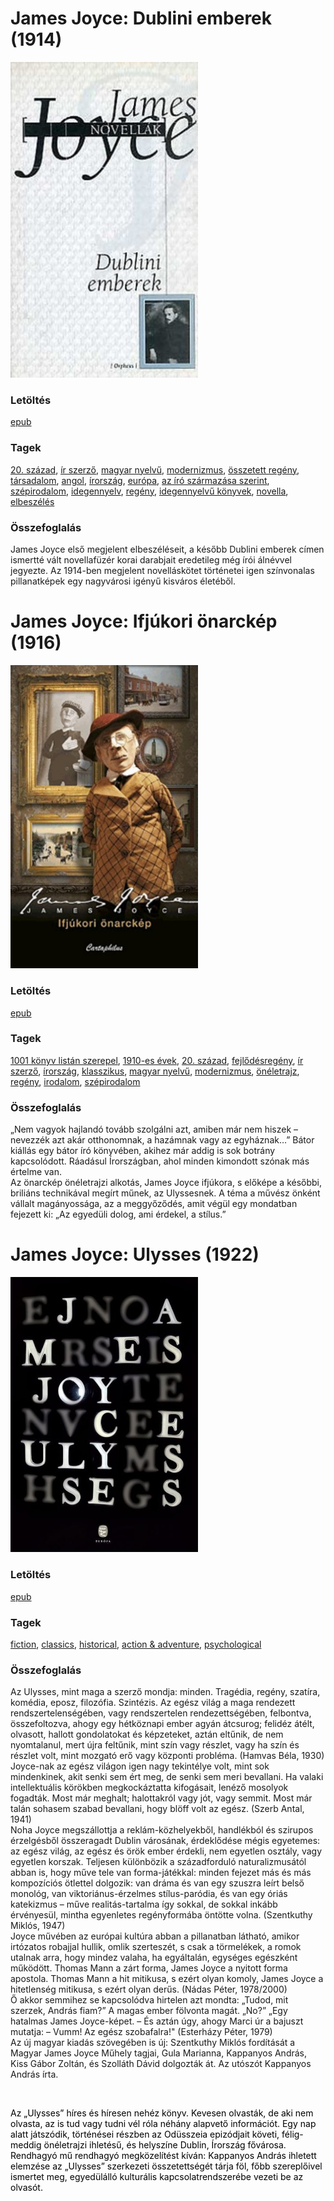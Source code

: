 # <a name="id_455">James Joyce: Dublini emberek (1914)</a>
<img src="https://github.com/BercziSandor/calibre_lib/raw/main/libs/main/James%20Joyce/Dublini%20emberek%20%28455%29/cover.jpg" alt="cover" width="300"/>

### Letöltés
[epub](https://github.com/BercziSandor/calibre_lib/raw/main/libs/main/James%20Joyce/Dublini%20emberek%20%28455%29/Dublini%20emberek%20-%20James%20Joyce.epub)

### Tagek
[20. század](https://github.com/berczisandor/calibre_lib/blob/main/main/_tags/20.%20sz%c3%a1zad.md), [ír szerző](https://github.com/berczisandor/calibre_lib/blob/main/main/_tags/%c3%adr%20szerz%c5%91.md), [magyar nyelvű](https://github.com/berczisandor/calibre_lib/blob/main/main/_tags/magyar%20nyelv%c5%b1.md), [modernizmus](https://github.com/berczisandor/calibre_lib/blob/main/main/_tags/modernizmus.md), [összetett regény](https://github.com/berczisandor/calibre_lib/blob/main/main/_tags/%c3%b6sszetett%20reg%c3%a9ny.md), [társadalom](https://github.com/berczisandor/calibre_lib/blob/main/main/_tags/t%c3%a1rsadalom.md), [angol](https://github.com/berczisandor/calibre_lib/blob/main/main/_tags/angol.md), [írország](https://github.com/berczisandor/calibre_lib/blob/main/main/_tags/%c3%adrorsz%c3%a1g.md), [európa](https://github.com/berczisandor/calibre_lib/blob/main/main/_tags/eur%c3%b3pa.md), [az író származása szerint](https://github.com/berczisandor/calibre_lib/blob/main/main/_tags/az%20%c3%adr%c3%b3%20sz%c3%a1rmaz%c3%a1sa%20szerint.md), [szépirodalom](https://github.com/berczisandor/calibre_lib/blob/main/main/_tags/sz%c3%a9pirodalom.md), [idegennyelv](https://github.com/berczisandor/calibre_lib/blob/main/main/_tags/idegennyelv.md), [regény](https://github.com/berczisandor/calibre_lib/blob/main/main/_tags/reg%c3%a9ny.md), [idegennyelvű könyvek](https://github.com/berczisandor/calibre_lib/blob/main/main/_tags/idegennyelv%c5%b1%20k%c3%b6nyvek.md), [novella](https://github.com/berczisandor/calibre_lib/blob/main/main/_tags/novella.md), [elbeszélés](https://github.com/berczisandor/calibre_lib/blob/main/main/_tags/elbesz%c3%a9l%c3%a9s.md)

### Összefoglalás
<div>
<p>James Joyce első megjelent elbeszéléseit, a később Dublini emberek címen ismertté vált novellafüzér korai darabjait eredetileg még írói álnévvel jegyezte. Az 1914-ben megjelent novelláskötet történetei igen színvonalas pillanatképek egy nagyvárosi igényű kisváros életéből.</p></div>


# <a name="id_456">James Joyce: Ifjúkori önarckép (1916)</a>
<img src="https://github.com/BercziSandor/calibre_lib/raw/main/libs/main/James%20Joyce/Ifjukori%20onarckep%20%28456%29/cover.jpg" alt="cover" width="300"/>

### Letöltés
[epub](https://github.com/BercziSandor/calibre_lib/raw/main/libs/main/James%20Joyce/Ifjukori%20onarckep%20%28456%29/Ifjukori%20onarckep%20-%20James%20Joyce.epub)

### Tagek
[1001 könyv listán szerepel](https://github.com/berczisandor/calibre_lib/blob/main/main/_tags/1001%20k%c3%b6nyv%20list%c3%a1n%20szerepel.md), [1910-es évek](https://github.com/berczisandor/calibre_lib/blob/main/main/_tags/1910-es%20%c3%a9vek.md), [20. század](https://github.com/berczisandor/calibre_lib/blob/main/main/_tags/20.%20sz%c3%a1zad.md), [fejlődésregény](https://github.com/berczisandor/calibre_lib/blob/main/main/_tags/fejl%c5%91d%c3%a9sreg%c3%a9ny.md), [ír szerző](https://github.com/berczisandor/calibre_lib/blob/main/main/_tags/%c3%adr%20szerz%c5%91.md), [írország](https://github.com/berczisandor/calibre_lib/blob/main/main/_tags/%c3%adrorsz%c3%a1g.md), [klasszikus](https://github.com/berczisandor/calibre_lib/blob/main/main/_tags/klasszikus.md), [magyar nyelvű](https://github.com/berczisandor/calibre_lib/blob/main/main/_tags/magyar%20nyelv%c5%b1.md), [modernizmus](https://github.com/berczisandor/calibre_lib/blob/main/main/_tags/modernizmus.md), [önéletrajz](https://github.com/berczisandor/calibre_lib/blob/main/main/_tags/%c3%b6n%c3%a9letrajz.md), [regény](https://github.com/berczisandor/calibre_lib/blob/main/main/_tags/reg%c3%a9ny.md), [irodalom](https://github.com/berczisandor/calibre_lib/blob/main/main/_tags/irodalom.md), [szépirodalom](https://github.com/berczisandor/calibre_lib/blob/main/main/_tags/sz%c3%a9pirodalom.md)

### Összefoglalás
<div>
<p>„Nem vagyok hajlandó tovább szolgálni azt, amiben már nem hiszek – nevezzék azt akár otthonomnak, a hazámnak vagy az egyháznak…” Bátor kiállás egy bátor író könyvében, akihez már addig is sok botrány kapcsolódott. Ráadásul Írországban, ahol minden kimondott szónak más értelme van.<br>Az önarckép önéletrajzi alkotás, James Joyce ifjúkora, s előképe a későbbi, briliáns technikával megírt műnek, az Ulyssesnek. A téma a művész önként vállalt magányossága, az a meggyőződés, amit végül egy mondatban fejezett ki: „Az egyedüli dolog, ami érdekel, a stílus.”</p></div>


# <a name="id_1473">James Joyce: Ulysses (1922)</a>
<img src="https://github.com/BercziSandor/calibre_lib/raw/main/libs/main/James%20Joyce/Ulysses%20%281473%29/cover.jpg" alt="cover" width="300"/>

### Letöltés
[epub](https://github.com/BercziSandor/calibre_lib/raw/main/libs/main/James%20Joyce/Ulysses%20%281473%29/Ulysses%20-%20James%20Joyce.epub)

### Tagek
[fiction](https://github.com/berczisandor/calibre_lib/blob/main/main/_tags/fiction.md), [classics](https://github.com/berczisandor/calibre_lib/blob/main/main/_tags/classics.md), [historical](https://github.com/berczisandor/calibre_lib/blob/main/main/_tags/historical.md), [action & adventure](https://github.com/berczisandor/calibre_lib/blob/main/main/_tags/action%20%26%20adventure.md), [psychological](https://github.com/berczisandor/calibre_lib/blob/main/main/_tags/psychological.md)

### Összefoglalás
<div>
<p>Az ​Ulysses, mint maga a szerző mondja: minden. Tragédia, regény, szatíra, komédia, eposz, filozófia. Szintézis. Az egész világ a maga rendezett rendszertelenségében, vagy rendszertelen rendezettségében, felbontva, összefoltozva, ahogy egy hétköznapi ember agyán átcsurog; felidéz átélt, olvasott, hallott gondolatokat és képzeteket, aztán eltűnik, de nem nyomtalanul, mert újra feltűnik, mint szín vagy részlet, vagy ha szín és részlet volt, mint mozgató erő vagy központi probléma. (Hamvas Béla, 1930)<br>Joyce-nak az egész világon igen nagy tekintélye volt, mint sok mindenkinek, akit senki sem ért meg, de senki sem meri bevallani. Ha valaki intellektuális körökben megkockáztatta kifogásait, lenéző mosolyok fogadták. Most már meghalt; halottakról vagy jót, vagy semmit. Most már talán sohasem szabad bevallani, hogy blöff volt az egész. (Szerb Antal, 1941)<br>Noha Joyce megszállottja a reklám-közhelyekből, handlékból és szirupos érzelgésből összeragadt Dublin városának, érdeklődése mégis egyetemes: az egész világ, az egész és örök ember érdekli, nem egyetlen osztály, vagy egyetlen korszak. Teljesen különbözik a századforduló naturalizmusától abban is, hogy műve tele van forma-játékkal: minden fejezet más és más kompozíciós ötlettel dolgozik: van dráma és van egy szuszra leírt belső monológ, van viktoriánus-érzelmes stílus-paródia, és van egy óriás katekizmus – műve realitás-tartalma így sokkal, de sokkal inkább érvényesül, mintha egyenletes regényformába öntötte volna. (Szentkuthy Miklós, 1947)<br>Joyce művében az európai kultúra abban a pillanatban látható, amikor irtózatos robajjal hullik, omlik szerteszét, s csak a törmelékek, a romok utalnak arra, hogy mindez valaha, ha egyáltalán, egységes egészként működött. Thomas Mann a zárt forma, James Joyce a nyitott forma apostola. Thomas Mann a hit mitikusa, s ezért olyan komoly, James Joyce a hitetlenség mitikusa, s ezért olyan derűs. (Nádas Péter, 1978/2000)<br>Ő akkor semmihez se kapcsolódva hirtelen azt mondta: „Tudod, mit szerzek, András fiam?” A magas ember fölvonta magát. „No?” „Egy hatalmas James Joyce-képet. – És aztán úgy, ahogy Marci úr a bajuszt mutatja: – Vumm! Az egész szobafalra!" (Esterházy Péter, 1979)<br>Az új magyar kiadás szövegében is új: Szentkuthy Miklós fordítását a Magyar James Joyce Műhely tagjai, Gula Marianna, Kappanyos András, Kiss Gábor Zoltán, és Szolláth Dávid dolgozták át. Az utószót Kappanyos András írta.</p>
<p> </p>
<p><span style="color: #000000">Az „Ulysses” híres és híresen nehéz könyv. Kevesen olvasták, de aki nem olvasta, az is tud vagy tudni vél róla néhány alapvető információt. Egy nap alatt játszódik, történései részben az Odüsszeia epizódjait követi, félig-meddig önéletrajzi ihletésű, és helyszíne Dublin, Írország fővárosa. Rendhagyó mű rendhagyó megközelítést kíván: Kappanyos András ihletett elemzése az „Ulysses” szerkezeti összetettségét tárja föl, főbb szereplőivel ismertet meg, egyedülálló kulturális kapcsolatrendszerébe vezeti be az olvasót. </span></p>
<p style="color: #000000"> </p>
<p style="color: #000000"> </p>
<p> </p>
<p> </p></div>


